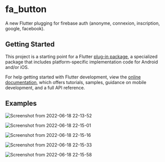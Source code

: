 # fa_button

A new Flutter plugging for firebase auth (anonyme, connexion, inscription, google, facebook).

## Getting Started

This project is a starting point for a Flutter
[plug-in package](https://flutter.dev/developing-packages/),
a specialized package that includes platform-specific implementation code for
Android and/or iOS.

For help getting started with Flutter development, view the
[online documentation](https://flutter.dev/docs), which offers tutorials,
samples, guidance on mobile development, and a full API reference.


## Examples

![Screenshot from 2022-06-18 22-13-52](https://user-images.githubusercontent.com/74214399/174457457-e2f16015-ee3f-4f78-b640-bbfa9824bfbf.png)

![Screenshot from 2022-06-18 22-15-01](https://user-images.githubusercontent.com/74214399/174457458-44973cd1-4b82-4837-8fd5-48f4a873d91a.png)

![Screenshot from 2022-06-18 22-15-16](https://user-images.githubusercontent.com/74214399/174457459-760b5dbf-7811-43d7-986f-ddeea034707c.png)

![Screenshot from 2022-06-18 22-15-33](https://user-images.githubusercontent.com/74214399/174457460-fd248aeb-d102-486f-bd41-93d1d6fae19d.png)

![Screenshot from 2022-06-18 22-15-58](https://user-images.githubusercontent.com/74214399/174457461-d30080a0-7eab-4462-8238-5e1f1e9e1a2b.jpg)
